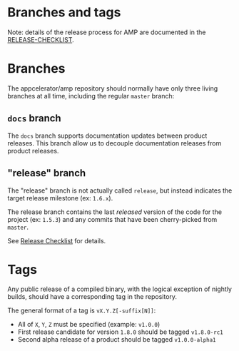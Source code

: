 Branches and tags
=================

Note: details of the release process for AMP are documented in the
[RELEASE-CHECKLIST](RELEASE-CHECKLIST.md).

# Branches

The appcelerator/amp repository should normally have only three living branches at all time, including
the regular `master` branch:

## `docs` branch

The `docs` branch supports documentation updates between product releases. This branch allow us to
decouple documentation releases from product releases.

## "release" branch

The "release" branch is not actually called `release`, but instead indicates the target release milestone
(ex: `1.6.x`).

The release branch contains the last *released* version of the code for the project (ex: `1.5.3`)
and any commits that have been cherry-picked from `master`.

See [Release Checklist](RELEASE-CHECKLIST.md) for details.

# Tags

Any public release of a compiled binary, with the logical exception of nightly builds, should have
a corresponding tag in the repository.

The general format of a tag is `vX.Y.Z[-suffix[N]]`:

- All of `X`, `Y`, `Z` must be specified (example: `v1.0.0`)
- First release candidate for version `1.8.0` should be tagged `v1.8.0-rc1`
- Second alpha release of a product should be tagged `v1.0.0-alpha1`
